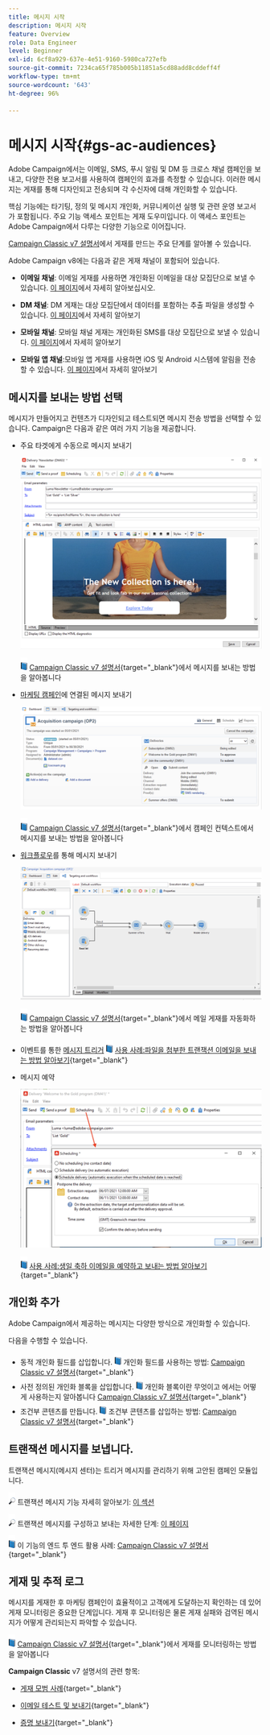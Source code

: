 ```yaml
---
title: 메시지 시작
description: 메시지 시작
feature: Overview
role: Data Engineer
level: Beginner
exl-id: 6cf8a929-637e-4e51-9160-5980ca727efb
source-git-commit: 7234ca65f785b005b11851a5cd88add8cddeff4f
workflow-type: tm+mt
source-wordcount: '643'
ht-degree: 96%

---
```


# 메시지 시작{#gs-ac-audiences}

Adobe Campaign에서는 이메일, SMS, 푸시 알림 및 DM 등 크로스 채널 캠페인을 보내고, 다양한 전용 보고서를 사용하여 캠페인의 효과를 측정할 수 있습니다. 이러한 메시지는 게재를 통해 디자인되고 전송되며 각 수신자에 대해 개인화할 수 있습니다.

핵심 기능에는 타기팅, 정의 및 메시지 개인화, 커뮤니케이션 실행 및 관련 운영 보고서가 포함됩니다. 주요 기능 액세스 포인트는 게재 도우미입니다. 이 액세스 포인트는 Adobe Campaign에서 다루는 다양한 기능으로 이어집니다.

[Campaign Classic v7 설명서](https://experienceleague.adobe.com/docs/campaign-classic/using/sending-messages/key-steps-when-creating-a-delivery/steps-about-delivery-creation-steps.html?lang=ko)에서 게재를 만드는 주요 단계를 알아볼 수 있습니다.

Adobe Campaign v8에는 다음과 같은 게재 채널이 포함되어 있습니다.

* **이메일 채널**: 이메일 게재를 사용하면 개인화된 이메일을 대상 모집단으로 보낼 수 있습니다. [이 페이지](../send/email.md)에서 자세히 알아보십시오.

* **DM 채널**: DM 게재는 대상 모집단에서 데이터를 포함하는 추출 파일을 생성할 수 있습니다.  [이 페이지](../send/direct-mail.md)에서 자세히 알아보기

* **모바일 채널**: 모바일 채널 게재는 개인화된 SMS를 대상 모집단으로 보낼 수 있습니다.  [이 페이지](../send/sms.md)에서 자세히 알아보기

* **모바일 앱 채널**:모바일 앱 게재를 사용하면 iOS 및 Android 시스템에 알림을 전송할 수 있습니다.  [이 페이지](../send/push.md)에서 자세히 알아보기

<!--
* **LINE channel**: LINE deliveries let you send messages on LINE, an instant messaging application available on all smartphones. Learn more in [this page](../send/line.md)
-->

## 메시지를 보내는 방법 선택

메시지가 만들어지고 컨텐츠가 디자인되고 테스트되면 메시지 전송 방법을 선택할 수 있습니다. Campaign은 다음과 같은 여러 가지 기능을 제공합니다.

* 주요 타겟에게 수동으로 메시지 보내기

   ![](assets/send-email.png)

   ![](../assets/do-not-localize/book.png)  [Campaign Classic v7 설명서](https://experienceleague.adobe.com/docs/campaign-classic/using/sending-messages/sending-emails/sending-an-email/sending-messages.html?lang=ko){target=&quot;_blank&quot;}에서 메시지를 보내는 방법을 알아봅니다

* [마케팅 캠페인](campaigns.md)에 연결된 메시지 보내기

   ![](assets/deliveries-in-a-campaign.png)

   ![](../assets/do-not-localize/book.png)  [Campaign Classic v7 설명서](https://experienceleague.adobe.com/docs/campaign-classic/using/orchestrating-campaigns/orchestrate-campaigns/marketing-campaign-deliveries.html?lang=ko){target=&quot;_blank&quot;}에서 캠페인 컨텍스트에서 메시지를 보내는 방법을 알아봅니다

* [워크플로우](../config/workflows.md)를 통해 메시지 보내기

   ![](assets/send-in-a-wf.png)

   ![](../assets/do-not-localize/book.png)  [Campaign Classic v7 설명서](https://experienceleague.adobe.com/docs/campaign-classic/using/automating-with-workflows/action-activities/delivery.html?lang=ko){target=&quot;_blank&quot;}에서 메일 게재를 자동화하는 방법을 알아봅니다

* 이벤트를 통한 [메시지 트리거](../send/transactional.md)
   ![](../assets/do-not-localize/book.png) [사용 사례:파일을 첨부한 트랜잭션 이메일을 보내는 방법 알아보기](https://experienceleague.adobe.com/docs/campaign-classic/using/transactional-messaging/transactional-email-with-attachments.html?lang=ko){target=&quot;_blank&quot;}

* 메시지 예약

   ![](assets/schedule-send.png)

   ![](../assets/do-not-localize/book.png) [사용 사례:생일 축하 이메일을 예약하고 보내는 방법 알아보기](https://experienceleague.adobe.com/docs/campaign-classic/using/automating-with-workflows/use-cases/deliveries/sending-a-birthday-email.html?lang=ko){target=&quot;_blank&quot;}


## 개인화 추가

Adobe Campaign에서 제공하는 메시지는 다양한 방식으로 개인화할 수 있습니다.

다음을 수행할 수 있습니다.

* 동적 개인화 필드를 삽입합니다.
   ![](../assets/do-not-localize/book.png) 개인화 필드를 사용하는 방법: [Campaign Classic v7 설명서](https://experienceleague.adobe.com/docs/campaign-classic/using/sending-messages/personalizing-deliveries/personalization-fields.html?lang=ko){target=&quot;_blank&quot;}
* 사전 정의된 개인화 블록을 삽입합니다.
   ![](../assets/do-not-localize/book.png) 개인화 블록이란 무엇이고 에서는 어떻게 사용하는지 알아봅니다 [Campaign Classic v7 설명서](https://experienceleague.adobe.com/docs/campaign-classic/using/sending-messages/personalizing-deliveries/personalization-blocks.html?lang=ko){target=&quot;_blank&quot;}
* 조건부 콘텐츠를 만듭니다.
   ![](../assets/do-not-localize/book.png) 조건부 콘텐츠를 삽입하는 방법: [Campaign Classic v7 설명서](https://experienceleague.adobe.com/docs/campaign-classic/using/sending-messages/personalizing-deliveries/conditional-content.html?lang=ko){target=&quot;_blank&quot;}

## 트랜잭션 메시지를 보냅니다.

트랜잭션 메시지(메시지 센터)는 트리거 메시지를 관리하기 위해 고안된 캠페인 모듈입니다.

![](../assets/do-not-localize/glass.png) 트랜잭션 메시지 기능 자세히 알아보기: [이 섹션](../dev/architecture.md#transac-msg-archi)

![](../assets/do-not-localize/glass.png) 트랜잭션 메시지를 구성하고 보내는 자세한 단계: [이 페이지](../send/transactional.md)

![](../assets/do-not-localize/book.png) 이 기능의 엔드 투 엔드 활용 사례: [Campaign Classic v7 설명서](https://experienceleague.adobe.com/docs/campaign-classic/using/transactional-messaging/transactional-email-with-attachments.html?lang=ko){target=&quot;_blank&quot;}

## 게재 및 추적 로그

메시지를 게재한 후 마케팅 캠페인이 효율적이고 고객에게 도달하는지 확인하는 데 있어 게재 모니터링은 중요한 단계입니다. 게재 후 모니터링은 물론 게재 실패와 검역된 메시지가 어떻게 관리되는지 파악할 수 있습니다.

![](../assets/do-not-localize/book.png)  [Campaign Classic v7 설명서](https://experienceleague.adobe.com/docs/campaign-classic/using/sending-messages/monitoring-deliveries/about-delivery-monitoring.html?lang=ko){target=&quot;_blank&quot;}에서 게재를 모니터링하는 방법을 알아봅니다


**Campaign Classic** v7 설명서의 관련 항목:

* [게재 모범 사례](https://experienceleague.adobe.com/docs/campaign-classic/using/sending-messages/key-steps-when-creating-a-delivery/delivery-bestpractices/delivery-best-practices.html?lang=ko){target=&quot;_blank&quot;}

* [이메일 테스트 및 보내기](https://experienceleague.adobe.com/docs/campaign-classic/using/sending-messages/sending-emails/sending-an-email/sending-messages.html){target=&quot;_blank&quot;}

* [증명 보내기](https://experienceleague.adobe.com/docs/campaign-classic/using/sending-messages/key-steps-when-creating-a-delivery/steps-validating-the-delivery.html?lang=ko){target=&quot;_blank&quot;}
